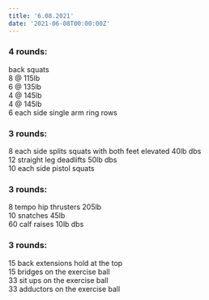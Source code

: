 ```yaml
---
title: '6.08.2021'
date: '2021-06-08T00:00:00Z'
---
```


### 4 rounds:  
back squats   
    8 @ 115lb     
    6 @ 135lb     
    4 @ 145lb    
    4 @ 145lb     
6 each side single arm ring rows     
  
### 3 rounds:  
8 each side splits squats with both feet elevated 40lb dbs              
12 straight leg deadlifts 50lb dbs      
10 each side pistol squats    

### 3 rounds:  
8 tempo hip thrusters 205lb               
10 snatches 45lb    
60 calf raises 10lb dbs     

### 3 rounds:  
15 back extensions hold at the top               
15 bridges on the exercise ball        
33 sit ups on the exercise ball   
33 adductors on the exercise ball                     